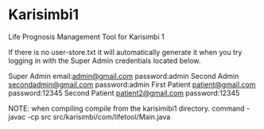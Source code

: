 # Karisimbi1
Life Prognosis Management Tool for Karisimbi 1

If there is no user-store.txt it will automatically generate it when you try logging in with the Super Admin credentials located below.

Super Admin email:admin@gmail.com password:admin
Second Admin secondadmin@gmail.com password:admin
First Patient patient@gmail.com password:12345
Second Patient patient2@gmail.com password:12345


NOTE: when compiling compile from the karisimibi1 directory. 
command - javac -cp src src/karisimbi/com/lifetool/Main.java


